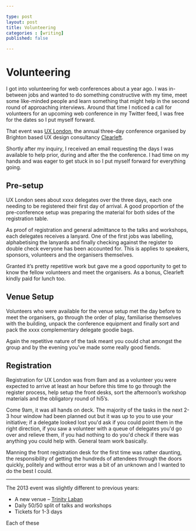 ```yaml
---

type: post
layout: post
title: Volunteering
categories : [writing]
published: false

---
```


# Volunteering

I got into volunteering for web conferences about a year ago. I was in-between jobs and wanted to do something constructive with my time, meet some like-minded people and learn something that might help in the second round of approaching interviews. Around that time I noticed a call for volunteers for an upcoming web conference in my Twitter feed, I was free for the dates so I put myself forward.

That event was [UX London](http://2013.uxlondon.com/), the annual three-day conference organised by Brighton based UX design consultancy [Clearleft](http://clearleft.com/).

Shortly after my inquiry, I received an email requesting the days I was available to help prior, during and after the the conference. I had time on my hands and was eager to get stuck in so I put myself forward for everything going.

## Pre-setup

UX London sees about xxxx delegates over the three days, each one needing to be registered their first day of arrival. A good proportion of the pre-conference setup was preparing the material for both sides of the registration table.

As proof of registration and general admittance to the talks and workshops, each delegates receives a lanyard. One of the first jobs was labelling, alphabetising the lanyards and finally checking against the register to double check everyone has been accounted for. This is applies to speakers, sponsors, volunteers and the organisers themselves.

Granted it’s pretty repetitive work but gave me a good opportunity to get to know the fellow volunteers and meet the organisers. As a bonus, Clearleft kindly paid for lunch too.

## Venue Setup

Volunteers who were available for the venue setup met the day before to meet the organisers, go through the order of play, familiarise themselves with the building, unpack the conference equipment and finally sort and pack the xxxx complementary delegate goodie bags.

Again the repetitive nature of the task meant you could chat amongst the group and by the evening you’ve made some really good fiends.

## Registration

Registration for UX London was from 9am and as a volunteer you were expected to arrive at least an hour before this time to go through the register process, help setup the front desks, sort the afternoon’s workshop materials and the obligatory round of hi5’s.

Come 9am, it was all hands on deck. The majority of the tasks in the next 2-3 hour window had been planned out but it was up to you to use your initiative; if a delegate looked lost you'd ask if you could point them in the right direction, if you saw a volunteer with a queue of delegates you'd go over and relieve them, if you had nothing to do you'd check if there was anything you could help with. General team work basically. 

Manning the front registration desk for the first time was rather daunting, the responsibility of getting the hundreds of attendees through the doors quickly, politely and without error was a bit of an unknown and I wanted to do the best I could. 



---

The 2013 event was slightly different to previous years:

* A new venue – [Trinity Laban](http://www.trinitylaban.ac.uk/hire/our-spaces)
* Daily 50/50 split of talks and workshops
* Tickets for 1-3 days

Each of these